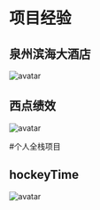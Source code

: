 # 项目经验

## 泉州滨海大酒店
![avatar](https://amin.bj.bcebos.com/gh_7e425f2f4f95_1280%20(1).jpg)


## 西点绩效
![avatar](https://amin.bj.bcebos.com/gh_2ced10400781_1280.jpg)




#个人全栈项目

## hockeyTime
![avatar](https://amin.bj.bcebos.com/gh_2b0382ca6644_258.jpg)
